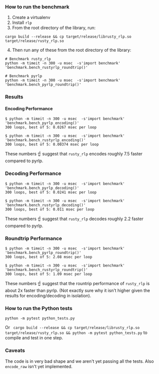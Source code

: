 ### How to run the benchmark

1. Create a virtualenv
2. Install `rlp`
3. From the root directory of the library, run:

```
cargo build --release && cp target/release/librusty_rlp.so target/release/rusty_rlp.so
``` 

4. Then run any of these from the root directory of the library:

```
# Benchmark rusty_rlp
python -m timeit -n 300 -u msec  -s'import benchmark' 'benchmark.bench_rustyrlp_roundtrip()'

# Benchmark pyrlp
python -m timeit -n 300 -u msec  -s'import benchmark' 'benchmark.bench_pyrlp_roundtrip()'
```

### Results

#### Encoding Performance

```
$ python -m timeit -n 300 -u msec  -s'import benchmark' 'benchmark.bench_pyrlp_encoding()'
300 loops, best of 5: 0.0267 msec per loop

$ python -m timeit -n 300 -u msec  -s'import benchmark' 'benchmark.bench_rustyrlp_encoding()'
300 loops, best of 5: 0.00374 msec per loop

```

These numbers ☝️ suggest that `rusty_rlp` encodes roughly 7.5 faster compared to pyrlp.


### Decoding Performance

```
$ python -m timeit -n 300 -u msec  -s'import benchmark' 'benchmark.bench_pyrlp_decoding()'
300 loops, best of 5: 0.0241 msec per loop

$ python -m timeit -n 300 -u msec  -s'import benchmark' 'benchmark.bench_rustyrlp_decoding()'
300 loops, best of 5: 0.011 msec per loop

```

These numbers ☝️ suggest that `rusty_rlp` decodes roughly 2.2 faster compared to pyrlp.

### Roundtrip Performance

```
$ python -m timeit -n 300 -u msec  -s'import benchmark' 'benchmark.bench_pyrlp_roundtrip()'
300 loops, best of 5: 2.08 msec per loop

$ python -m timeit -n 300 -u msec  -s'import benchmark' 'benchmark.bench_rustyrlp_roundtrip()'
300 loops, best of 5: 1.09 msec per loop

```

These numbers ☝️ suggest that the rountrip performance of `rusty_rlp` is about 2x faster than pyrlp.
(Not exactly sure why it isn't higher given the results for encoding/decoding in isolation).


### How to run the Python tests

`python -m pytest python_tests.py `

Or ` cargo build --release && cp target/release/librusty_rlp.so target/release/rusty_rlp.so && python -m pytest python_tests.py` to compile and test in one step.

### Caveats

The code is in very bad shape and we aren't yet passing all the tests. Also `encode_raw` isn't
yet implemented.

